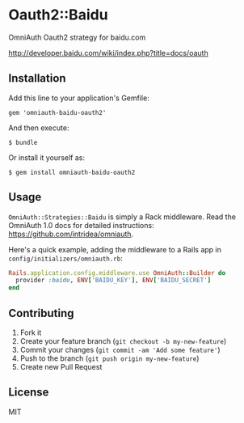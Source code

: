 # Oauth2::Baidu

OmniAuth Oauth2 strategy for baidu.com

http://developer.baidu.com/wiki/index.php?title=docs/oauth

## Installation

Add this line to your application's Gemfile:

    gem 'omniauth-baidu-oauth2'

And then execute:

    $ bundle

Or install it yourself as:

    $ gem install omniauth-baidu-oauth2

## Usage

`OmniAuth::Strategies::Baidu` is simply a Rack middleware. Read the OmniAuth 1.0 docs for detailed instructions: https://github.com/intridea/omniauth.

Here's a quick example, adding the middleware to a Rails app in `config/initializers/omniauth.rb`:

```ruby
Rails.application.config.middleware.use OmniAuth::Builder do
  provider :baidu, ENV['BAIDU_KEY'], ENV['BAIDU_SECRET']
end
```

## Contributing

1. Fork it
2. Create your feature branch (`git checkout -b my-new-feature`)
3. Commit your changes (`git commit -am 'Add some feature'`)
4. Push to the branch (`git push origin my-new-feature`)
5. Create new Pull Request

## License

MIT
